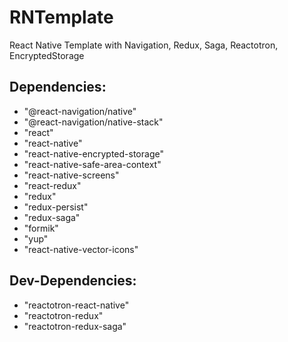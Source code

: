 # RNTemplate

React Native Template with Navigation, Redux, Saga, Reactotron, EncryptedStorage

## Dependencies:

-   "@react-navigation/native"
-   "@react-navigation/native-stack"
-   "react"
-   "react-native"
-   "react-native-encrypted-storage"
-   "react-native-safe-area-context"
-   "react-native-screens"
-   "react-redux"
-   "redux"
-   "redux-persist"
-   "redux-saga"
-   "formik"
-   "yup"
-   "react-native-vector-icons"

## Dev-Dependencies:

-   "reactotron-react-native"
-   "reactotron-redux"
-   "reactotron-redux-saga"
